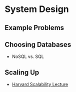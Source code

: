 # System Design

## Example Problems

## Choosing Databases

* NoSQL vs. SQL

## Scaling Up

* [Harvard Scalability Lecture](https://www.youtube.com/watch?v=-W9F__D3oY4&t=5s)
